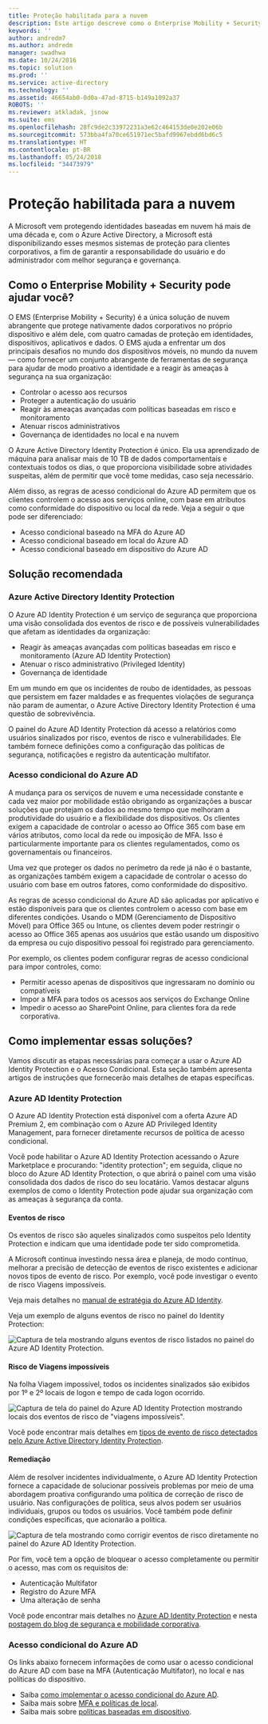 ```yaml
---
title: Proteção habilitada para a nuvem
description: Este artigo descreve como o Enterprise Mobility + Security pode ser usado para fornecer um conjunto abrangente de ferramentas de segurança para ajudar de modo proativo a identidade e a reagir às ameaças à segurança na sua organização aproveitando as ferramentas do Azure Active Directory.
keywords: ''
author: andredm7
ms.author: andredm
manager: swadhwa
ms.date: 10/24/2016
ms.topic: solution
ms.prod: ''
ms.service: active-directory
ms.technology: ''
ms.assetid: 46654ab0-0d0a-47ad-8715-b149a1092a37
ROBOTS: ''
ms.reviewer: atkladak, jsnow
ms.suite: ems
ms.openlocfilehash: 28fc9de2c33972231a3e62c464153de0e202e06b
ms.sourcegitcommit: 573bba4fa70ce651971ec5bafd9967ebdd6bd6c5
ms.translationtype: HT
ms.contentlocale: pt-BR
ms.lasthandoff: 05/24/2018
ms.locfileid: "34473979"
---
```

# <a name="cloud-powered-protection"></a>Proteção habilitada para a nuvem
A Microsoft vem protegendo identidades baseadas em nuvem há mais de uma década e, com o Azure Active Directory, a Microsoft está disponibilizando esses mesmos sistemas de proteção para clientes corporativos, a fim de garantir a responsabilidade do usuário e do administrador com melhor segurança e governança.

## <a name="how-can-enterprise-mobility--security-help-you"></a>Como o Enterprise Mobility + Security pode ajudar você?
O EMS (Enterprise Mobility + Security) é a única solução de nuvem abrangente que protege nativamente dados corporativos no próprio dispositivo e além dele, com quatro camadas de proteção em identidades, dispositivos, aplicativos e dados. O EMS ajuda a enfrentar um dos principais desafios no mundo dos dispositivos móveis, no mundo da nuvem — como fornecer um conjunto abrangente de ferramentas de segurança para ajudar de modo proativo a identidade e a reagir às ameaças à segurança na sua organização:
- Controlar o acesso aos recursos
- Proteger a autenticação do usuário
- Reagir às ameaças avançadas com políticas baseadas em risco e monitoramento
- Atenuar riscos administrativos
- Governança de identidades no local e na nuvem

O Azure Active Directory Identity Protection é único. Ela usa aprendizado de máquina para analisar mais de 10 TB de dados comportamentais e contextuais todos os dias, o que proporciona visibilidade sobre atividades suspeitas, além de permitir que você tome medidas, caso seja necessário.

Além disso, as regras de acesso condicional do Azure AD permitem que os clientes controlem o acesso aos serviços online, com base em atributos como conformidade do dispositivo ou local da rede. Veja a seguir o que pode ser diferenciado:
- Acesso condicional baseado na MFA do Azure AD
- Acesso condicional baseado em local do Azure AD
- Acesso condicional baseado em dispositivo do Azure AD


## <a name="recommended-solution"></a>Solução recomendada
### <a name="azure-active-directory-identity-protection"></a>Azure Active Directory Identity Protection

O Azure AD Identity Protection é um serviço de segurança que proporciona uma visão consolidada dos eventos de risco e de possíveis vulnerabilidades que afetam as identidades da organização:
- Reagir às ameaças avançadas com políticas baseadas em risco e monitoramento (Azure AD Identity Protection)
- Atenuar o risco administrativo (Privileged Identity)
- Governança de identidade

Em um mundo em que os incidentes de roubo de identidades, as pessoas que persistem em fazer maldades e as frequentes violações de segurança não param de aumentar, o Azure Active Directory Identity Protection é uma questão de sobrevivência.

O painel do Azure AD Identity Protection dá acesso a relatórios como usuários sinalizados por risco, eventos de risco e vulnerabilidades. Ele também fornece definições como a configuração das políticas de segurança, notificações e registro da autenticação multifator.
### <a name="azure-ad-conditional-access"></a>Acesso condicional do Azure AD
A mudança para os serviços de nuvem e uma necessidade constante e cada vez maior por mobilidade estão obrigando as organizações a buscar soluções que protejam os dados ao mesmo tempo que melhoram a produtividade do usuário e a flexibilidade dos dispositivos. Os clientes exigem a capacidade de controlar o acesso ao Office 365 com base em vários atributos, como local da rede ou imposição de MFA. Isso é particularmente importante para os clientes regulamentados, como os governamentais ou financeiros.

Uma vez que proteger os dados no perímetro da rede já não é o bastante, as organizações também exigem a capacidade de controlar o acesso do usuário com base em outros fatores, como conformidade do dispositivo.

As regras de acesso condicional do Azure AD são aplicadas por aplicativo e estão disponíveis para que os clientes controlem o acesso com base em diferentes condições. Usando o MDM (Gerenciamento de Dispositivo Móvel) para Office 365 ou Intune, os clientes devem poder restringir o acesso ao Office 365 apenas aos usuários que estão usando um dispositivo da empresa ou cujo dispositivo pessoal foi registrado para gerenciamento.

Por exemplo, os clientes podem configurar regras de acesso condicional para impor controles, como:
- Permitir acesso apenas de dispositivos que ingressaram no domínio ou compatíveis
- Impor a MFA para todos os acessos aos serviços do Exchange Online
- Impedir o acesso ao SharePoint Online, para clientes fora da rede corporativa.

## <a name="how-to-implement-these-solutions"></a>Como implementar essas soluções?

Vamos discutir as etapas necessárias para começar a usar o Azure AD Identity Protection e o Acesso Condicional. Esta seção também apresenta artigos de instruções que fornecerão mais detalhes de etapas específicas.

### <a name="azure-ad-identity-protection"></a>Azure AD Identity Protection
O Azure AD Identity Protection está disponível com a oferta Azure AD Premium 2, em combinação com o Azure AD Privileged Identity Management, para fornecer diretamente recursos de política de acesso condicional.

Você pode habilitar o Azure AD Identity Protection acessando o Azure Marketplace e procurando: "identity protection"; em seguida, clique no bloco do Azure AD Identity Protection, o que abrirá o painel com uma visão consolidada dos dados de risco do seu locatário. Vamos destacar alguns exemplos de como o Identity Protection pode ajudar sua organização com as ameaças à segurança da conta.

#### <a name="risk-events"></a>Eventos de risco
Os eventos de risco são aqueles sinalizados como suspeitos pelo Identity Protection e indicam que uma identidade pode ter sido comprometida.

A Microsoft continua investindo nessa área e planeja, de modo contínuo, melhorar a precisão de detecção de eventos de risco existentes e adicionar novos tipos de evento de risco. Por exemplo, você pode investigar o evento de risco Viagens impossíveis.

Veja mais detalhes no [manual de estratégia do Azure AD Identity](https://azure.microsoft.com/documentation/articles/active-directory-identityprotection-playbook/).

Veja um exemplo de alguns eventos de risco no painel do Identity Protection:

![Captura de tela mostrando alguns eventos de risco listados no painel do Azure AD Identity Protection.](./media/cloud-powered-protection/cloud-powered-protection-fig1.png)

#### <a name="impossible-travels-risk"></a>Risco de Viagens impossíveis
Na folha Viagem impossível, todos os incidentes sinalizados são exibidos por 1º e 2º locais de logon e tempo de cada logon ocorrido.

![Captura de tela do painel do Azure AD Identity Protection mostrando locais dos eventos de risco de "viagens impossíveis".](./media/cloud-powered-protection/cloud-powered-protection-fig2.png)

Você pode encontrar mais detalhes em [tipos de evento de risco detectados pelo Azure Active Directory Identity Protection](https://azure.microsoft.com/documentation/articles/active-directory-identityprotection-risk-events-types/).

#### <a name="remediation"></a>Remediação
Além de resolver incidentes individualmente, o Azure AD Identity Protection fornece a capacidade de solucionar possíveis problemas por meio de uma abordagem proativa configurando uma política de correção de risco de usuário. Nas configurações de política, seus alvos podem ser usuários individuais, grupos ou todos os usuários. Você também pode definir condições específicas, que acionarão a política.

![Captura de tela mostrando como corrigir eventos de risco diretamente no painel do Azure AD Identity Protection.](./media/cloud-powered-protection/cloud-powered-protection-fig3.png)

Por fim, você tem a opção de bloquear o acesso completamente ou permitir o acesso, mas com os requisitos de:
- Autenticação Multifator
- Registro do Azure MFA
- Uma alteração de senha

Você pode encontrar mais detalhes no [Azure AD Identity Protection](https://azure.microsoft.com/documentation/articles/active-directory-identityprotection/) e nesta [postagem do blog de segurança e mobilidade corporativa](https://blogs.technet.microsoft.com/enterprisemobility/2016/09/07/azuread-identity-protection-azure-ad-privileged-identity-management-and-azure-ad-premium-p2-will-be-generally-available-sept-15th/).

### <a name="azure-ad-conditional-access"></a>Acesso condicional do Azure AD
Os links abaixo fornecem informações de como usar o acesso condicional do Azure AD com base na MFA (Autenticação Multifator), no local e nas políticas do dispositivo.
- Saiba [como implementar o acesso condicional do Azure AD](https://azure.microsoft.com/documentation/articles/active-directory-conditional-access/).
- Saiba mais sobre [MFA e políticas de local](https://azure.microsoft.com/documentation/articles/active-directory-conditional-access-azuread-connected-apps/).
- Saiba mais sobre [políticas baseadas em dispositivo](https://azure.microsoft.com/documentation/articles/active-directory-conditional-access-policy-connected-applications/).
